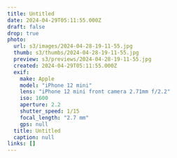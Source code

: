 ```yaml
---
title: Untitled
date: 2024-04-29T05:11:55.000Z
draft: false
drop: true
photo:
  url: s3/images/2024-04-28-19-11-55.jpg
  thumb: s3/thumbs/2024-04-28-19-11-55.jpg
  preview: s3/previews/2024-04-28-19-11-55.jpg
  created: 2024-04-29T05:11:55.000Z
  exif:
    make: Apple
    model: "iPhone 12 mini"
    lens: "iPhone 12 mini front camera 2.71mm f/2.2"
    iso: 1600
    aperture: 2.2
    shutter_speed: 1/15
    focal_length: "2.7 mm"
    gps: null
  title: Untitled
  caption: null
links: []
---
```

